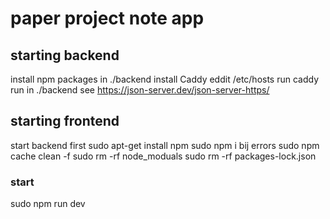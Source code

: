 # paper project note app

## starting backend 

install npm packages in ./backend 
install Caddy
eddit /etc/hosts
run caddy run in ./backend
see https://json-server.dev/json-server-https/

## starting frontend

start backend first 
sudo apt-get install npm 
sudo npm i
bij errors 
sudo npm cache clean -f
sudo rm -rf node_moduals
sudo rm -rf packages-lock.json

### start
sudo npm run dev

